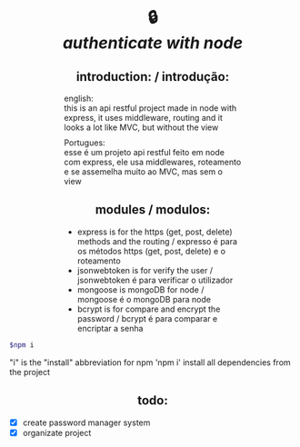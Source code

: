 <h1 align="center">🔒 <br>
<strong><i>authenticate with node</i></strong>
</h1>

<h2 align="center" >introduction: / introdução:</h2>

<p style="margin: 0 10vw">english: <br>this is an api restful project made in node with express, it uses middleware, routing and it looks a lot like MVC, but without the view <br> </p> <p style="margin: 10px 10vw"> Portugues: <br> esse é um projeto api restful feito em node com express, ele usa middlewares, roteamento e se assemelha muito ao MVC, mas sem o view</p>

<h2 align="center">modules / modulos: </h2>
<ul style="margin: 0 10vw">
    <li>express is for the https (get, post, delete) methods and the routing / expresso é para os métodos https (get, post, delete) e o roteamento</li>
    <li>jsonwebtoken is for verify the user / jsonwebtoken é para verificar o utilizador</li>
    <li>mongoose is mongoDB for node / mongoose é o mongoDB para node</li>
    <li>bcrypt is for compare and encrypt the password / bcrypt é para comparar e encriptar a senha</li>
</ul>

```bash
$npm i
```
 "i" is the "install" abbreviation for npm
 'npm i' install all dependencies from the project

<h2 align="center">todo: </h2>

- [x] create password manager system
- [x] organizate project
